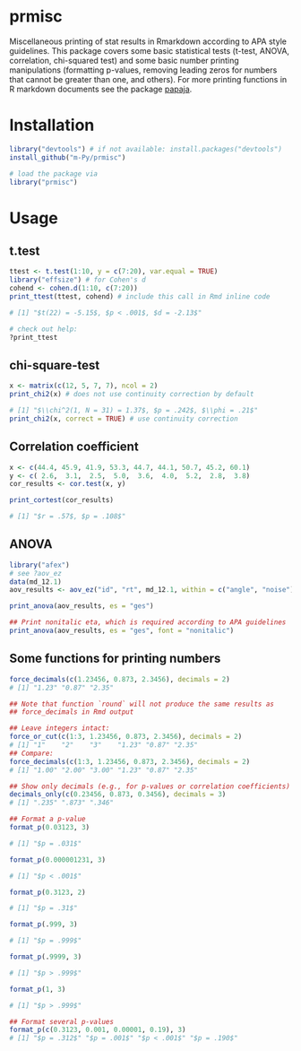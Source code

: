 # prmisc

Miscellaneous printing of stat results in Rmarkdown according to APA
style guidelines. This package covers some basic statistical tests
(t-test, ANOVA, correlation, chi-squared test) and some basic number
printing manipulations (formatting p-values, removing leading zeros
for numbers that cannot be greater than one, and others). For more
printing functions in R markdown documents see the package
[papaja](https://github.com/crsh/papaja).

# Installation

```R
library("devtools") # if not available: install.packages("devtools")
install_github("m-Py/prmisc")

# load the package via
library("prmisc")
```

# Usage

## t.test

```R
ttest <- t.test(1:10, y = c(7:20), var.equal = TRUE)
library("effsize") # for Cohen's d
cohend <- cohen.d(1:10, c(7:20))
print_ttest(ttest, cohend) # include this call in Rmd inline code

# [1] "$t(22) = -5.15$, $p < .001$, $d = -2.13$"

# check out help:
?print_ttest
```

## chi-square-test

```R
x <- matrix(c(12, 5, 7, 7), ncol = 2)
print_chi2(x) # does not use continuity correction by default

# [1] "$\\chi^2(1, N = 31) = 1.37$, $p = .242$, $\\phi = .21$"
print_chi2(x, correct = TRUE) # use continuity correction
```

## Correlation coefficient

```R
x <- c(44.4, 45.9, 41.9, 53.3, 44.7, 44.1, 50.7, 45.2, 60.1)
y <- c( 2.6,  3.1,  2.5,  5.0,  3.6,  4.0,  5.2,  2.8,  3.8)
cor_results <- cor.test(x, y)

print_cortest(cor_results)

# [1] "$r = .57$, $p = .108$"
```

## ANOVA

```R
library("afex")
# see ?aov_ez
data(md_12.1)
aov_results <- aov_ez("id", "rt", md_12.1, within = c("angle", "noise"))

print_anova(aov_results, es = "ges")

## Print nonitalic eta, which is required according to APA guidelines
print_anova(aov_results, es = "ges", font = "nonitalic")

```

## Some functions for printing numbers

```R
force_decimals(c(1.23456, 0.873, 2.3456), decimals = 2)
# [1] "1.23" "0.87" "2.35"

## Note that function `round` will not produce the same results as
## force_decimals in Rmd output

## Leave integers intact:
force_or_cut(c(1:3, 1.23456, 0.873, 2.3456), decimals = 2)
# [1] "1"    "2"    "3"    "1.23" "0.87" "2.35"
## Compare:
force_decimals(c(1:3, 1.23456, 0.873, 2.3456), decimals = 2)
# [1] "1.00" "2.00" "3.00" "1.23" "0.87" "2.35"

## Show only decimals (e.g., for p-values or correlation coefficients)
decimals_only(c(0.23456, 0.873, 0.3456), decimals = 3)
# [1] ".235" ".873" ".346"

## Format a p-value
format_p(0.03123, 3)

# [1] "$p = .031$"

format_p(0.000001231, 3)

# [1] "$p < .001$"

format_p(0.3123, 2)

# [1] "$p = .31$"

format_p(.999, 3)

# [1] "$p = .999$"

format_p(.9999, 3)

# [1] "$p > .999$"

format_p(1, 3)

# [1] "$p > .999$"

## Format several p-values
format_p(c(0.3123, 0.001, 0.00001, 0.19), 3)
# [1] "$p = .312$" "$p = .001$" "$p < .001$" "$p = .190$"

```
